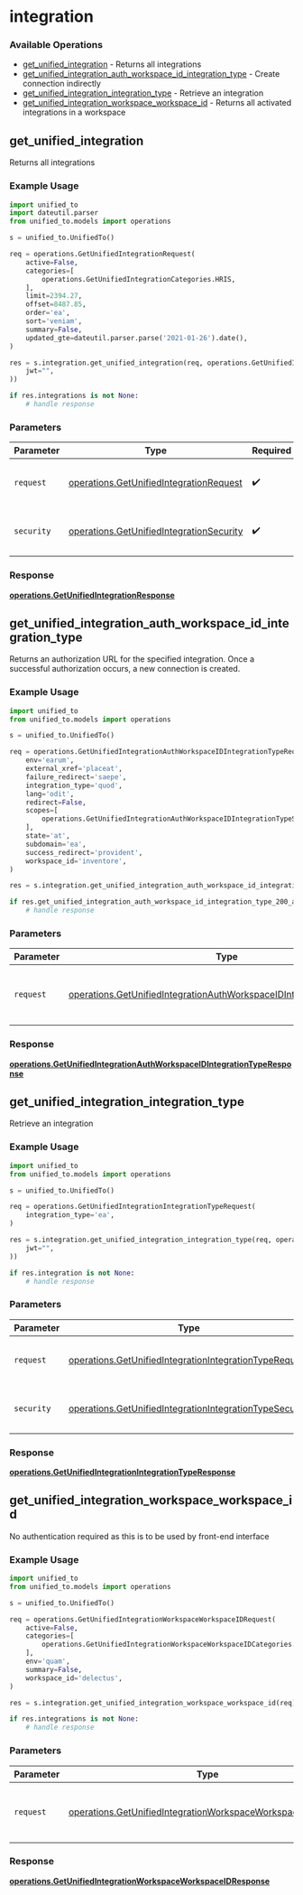 # integration

### Available Operations

* [get_unified_integration](#get_unified_integration) - Returns all integrations
* [get_unified_integration_auth_workspace_id_integration_type](#get_unified_integration_auth_workspace_id_integration_type) - Create connection indirectly
* [get_unified_integration_integration_type](#get_unified_integration_integration_type) - Retrieve an integration
* [get_unified_integration_workspace_workspace_id](#get_unified_integration_workspace_workspace_id) - Returns all activated integrations in a workspace

## get_unified_integration

Returns all integrations

### Example Usage

```python
import unified_to
import dateutil.parser
from unified_to.models import operations

s = unified_to.UnifiedTo()

req = operations.GetUnifiedIntegrationRequest(
    active=False,
    categories=[
        operations.GetUnifiedIntegrationCategories.HRIS,
    ],
    limit=2394.27,
    offset=8487.85,
    order='ea',
    sort='veniam',
    summary=False,
    updated_gte=dateutil.parser.parse('2021-01-26').date(),
)

res = s.integration.get_unified_integration(req, operations.GetUnifiedIntegrationSecurity(
    jwt="",
))

if res.integrations is not None:
    # handle response
```

### Parameters

| Parameter                                                                                            | Type                                                                                                 | Required                                                                                             | Description                                                                                          |
| ---------------------------------------------------------------------------------------------------- | ---------------------------------------------------------------------------------------------------- | ---------------------------------------------------------------------------------------------------- | ---------------------------------------------------------------------------------------------------- |
| `request`                                                                                            | [operations.GetUnifiedIntegrationRequest](../../models/operations/getunifiedintegrationrequest.md)   | :heavy_check_mark:                                                                                   | The request object to use for the request.                                                           |
| `security`                                                                                           | [operations.GetUnifiedIntegrationSecurity](../../models/operations/getunifiedintegrationsecurity.md) | :heavy_check_mark:                                                                                   | The security requirements to use for the request.                                                    |


### Response

**[operations.GetUnifiedIntegrationResponse](../../models/operations/getunifiedintegrationresponse.md)**


## get_unified_integration_auth_workspace_id_integration_type

Returns an authorization URL for the specified integration.  Once a successful authorization occurs, a new connection is created.

### Example Usage

```python
import unified_to
from unified_to.models import operations

s = unified_to.UnifiedTo()

req = operations.GetUnifiedIntegrationAuthWorkspaceIDIntegrationTypeRequest(
    env='earum',
    external_xref='placeat',
    failure_redirect='saepe',
    integration_type='quod',
    lang='odit',
    redirect=False,
    scopes=[
        operations.GetUnifiedIntegrationAuthWorkspaceIDIntegrationTypeScopes.HRIS_GROUP_WRITE,
    ],
    state='at',
    subdomain='ea',
    success_redirect='provident',
    workspace_id='inventore',
)

res = s.integration.get_unified_integration_auth_workspace_id_integration_type(req)

if res.get_unified_integration_auth_workspace_id_integration_type_200_application_json_string is not None:
    # handle response
```

### Parameters

| Parameter                                                                                                                                                      | Type                                                                                                                                                           | Required                                                                                                                                                       | Description                                                                                                                                                    |
| -------------------------------------------------------------------------------------------------------------------------------------------------------------- | -------------------------------------------------------------------------------------------------------------------------------------------------------------- | -------------------------------------------------------------------------------------------------------------------------------------------------------------- | -------------------------------------------------------------------------------------------------------------------------------------------------------------- |
| `request`                                                                                                                                                      | [operations.GetUnifiedIntegrationAuthWorkspaceIDIntegrationTypeRequest](../../models/operations/getunifiedintegrationauthworkspaceidintegrationtyperequest.md) | :heavy_check_mark:                                                                                                                                             | The request object to use for the request.                                                                                                                     |


### Response

**[operations.GetUnifiedIntegrationAuthWorkspaceIDIntegrationTypeResponse](../../models/operations/getunifiedintegrationauthworkspaceidintegrationtyperesponse.md)**


## get_unified_integration_integration_type

Retrieve an integration

### Example Usage

```python
import unified_to
from unified_to.models import operations

s = unified_to.UnifiedTo()

req = operations.GetUnifiedIntegrationIntegrationTypeRequest(
    integration_type='ea',
)

res = s.integration.get_unified_integration_integration_type(req, operations.GetUnifiedIntegrationIntegrationTypeSecurity(
    jwt="",
))

if res.integration is not None:
    # handle response
```

### Parameters

| Parameter                                                                                                                          | Type                                                                                                                               | Required                                                                                                                           | Description                                                                                                                        |
| ---------------------------------------------------------------------------------------------------------------------------------- | ---------------------------------------------------------------------------------------------------------------------------------- | ---------------------------------------------------------------------------------------------------------------------------------- | ---------------------------------------------------------------------------------------------------------------------------------- |
| `request`                                                                                                                          | [operations.GetUnifiedIntegrationIntegrationTypeRequest](../../models/operations/getunifiedintegrationintegrationtyperequest.md)   | :heavy_check_mark:                                                                                                                 | The request object to use for the request.                                                                                         |
| `security`                                                                                                                         | [operations.GetUnifiedIntegrationIntegrationTypeSecurity](../../models/operations/getunifiedintegrationintegrationtypesecurity.md) | :heavy_check_mark:                                                                                                                 | The security requirements to use for the request.                                                                                  |


### Response

**[operations.GetUnifiedIntegrationIntegrationTypeResponse](../../models/operations/getunifiedintegrationintegrationtyperesponse.md)**


## get_unified_integration_workspace_workspace_id

No authentication required as this is to be used by front-end interface

### Example Usage

```python
import unified_to
from unified_to.models import operations

s = unified_to.UnifiedTo()

req = operations.GetUnifiedIntegrationWorkspaceWorkspaceIDRequest(
    active=False,
    categories=[
        operations.GetUnifiedIntegrationWorkspaceWorkspaceIDCategories.UC,
    ],
    env='quam',
    summary=False,
    workspace_id='delectus',
)

res = s.integration.get_unified_integration_workspace_workspace_id(req)

if res.integrations is not None:
    # handle response
```

### Parameters

| Parameter                                                                                                                                  | Type                                                                                                                                       | Required                                                                                                                                   | Description                                                                                                                                |
| ------------------------------------------------------------------------------------------------------------------------------------------ | ------------------------------------------------------------------------------------------------------------------------------------------ | ------------------------------------------------------------------------------------------------------------------------------------------ | ------------------------------------------------------------------------------------------------------------------------------------------ |
| `request`                                                                                                                                  | [operations.GetUnifiedIntegrationWorkspaceWorkspaceIDRequest](../../models/operations/getunifiedintegrationworkspaceworkspaceidrequest.md) | :heavy_check_mark:                                                                                                                         | The request object to use for the request.                                                                                                 |


### Response

**[operations.GetUnifiedIntegrationWorkspaceWorkspaceIDResponse](../../models/operations/getunifiedintegrationworkspaceworkspaceidresponse.md)**

